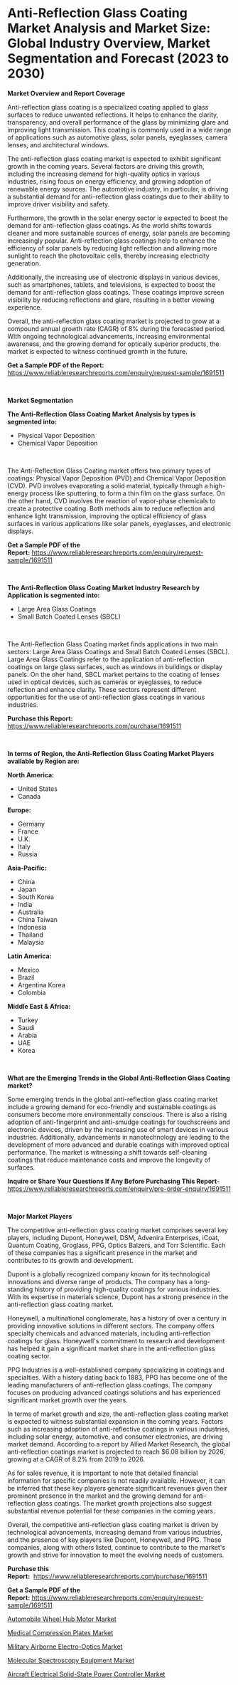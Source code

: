 <p><h1>Anti-Reflection Glass Coating Market Analysis and Market Size: Global Industry Overview, Market Segmentation and Forecast (2023 to 2030)</h1></p><p><strong>Market Overview and Report Coverage</strong></p>
<p><p>Anti-reflection glass coating is a specialized coating applied to glass surfaces to reduce unwanted reflections. It helps to enhance the clarity, transparency, and overall performance of the glass by minimizing glare and improving light transmission. This coating is commonly used in a wide range of applications such as automotive glass, solar panels, eyeglasses, camera lenses, and architectural windows.</p><p>The anti-reflection glass coating market is expected to exhibit significant growth in the coming years. Several factors are driving this growth, including the increasing demand for high-quality optics in various industries, rising focus on energy efficiency, and growing adoption of renewable energy sources. The automotive industry, in particular, is driving a substantial demand for anti-reflection glass coatings due to their ability to improve driver visibility and safety.</p><p>Furthermore, the growth in the solar energy sector is expected to boost the demand for anti-reflection glass coatings. As the world shifts towards cleaner and more sustainable sources of energy, solar panels are becoming increasingly popular. Anti-reflection glass coatings help to enhance the efficiency of solar panels by reducing light reflection and allowing more sunlight to reach the photovoltaic cells, thereby increasing electricity generation.</p><p>Additionally, the increasing use of electronic displays in various devices, such as smartphones, tablets, and televisions, is expected to boost the demand for anti-reflection glass coatings. These coatings improve screen visibility by reducing reflections and glare, resulting in a better viewing experience.</p><p>Overall, the anti-reflection glass coating market is projected to grow at a compound annual growth rate (CAGR) of 8% during the forecasted period. With ongoing technological advancements, increasing environmental awareness, and the growing demand for optically superior products, the market is expected to witness continued growth in the future.</p></p>
<p><strong>Get a Sample PDF of the Report:</strong> <a href="https://www.reliableresearchreports.com/enquiry/request-sample/1691511">https://www.reliableresearchreports.com/enquiry/request-sample/1691511</a></p>
<p>&nbsp;</p>
<p><strong>Market Segmentation</strong></p>
<p><strong>The Anti-Reflection Glass Coating Market Analysis by types is segmented into:</strong></p>
<p><ul><li>Physical Vapor Deposition</li><li>Chemical Vapor Deposition</li></ul></p>
<p>&nbsp;</p>
<p><p>The Anti-Reflection Glass Coating market offers two primary types of coatings: Physical Vapor Deposition (PVD) and Chemical Vapor Deposition (CVD). PVD involves evaporating a solid material, typically through a high-energy process like sputtering, to form a thin film on the glass surface. On the other hand, CVD involves the reaction of vapor-phase chemicals to create a protective coating. Both methods aim to reduce reflection and enhance light transmission, improving the optical efficiency of glass surfaces in various applications like solar panels, eyeglasses, and electronic displays.</p></p>
<p><strong>Get a Sample PDF of the Report:</strong>&nbsp;<a href="https://www.reliableresearchreports.com/enquiry/request-sample/1691511">https://www.reliableresearchreports.com/enquiry/request-sample/1691511</a></p>
<p>&nbsp;</p>
<p><strong>The Anti-Reflection Glass Coating Market Industry Research by Application is segmented into:</strong></p>
<p><ul><li>Large Area Glass Coatings</li><li>Small Batch Coated Lenses (SBCL)</li></ul></p>
<p>&nbsp;</p>
<p><p>The Anti-Reflection Glass Coating market finds applications in two main sectors: Large Area Glass Coatings and Small Batch Coated Lenses (SBCL). Large Area Glass Coatings refer to the application of anti-reflection coatings on large glass surfaces, such as windows in buildings or display panels. On the oher hand, SBCL market pertains to the coating of lenses used in optical devices, such as cameras or eyeglasses, to reduce reflection and enhance clarity. These sectors represent different opportunities for the use of anti-reflection glass coatings in various industries.</p></p>
<p><strong>Purchase this Report:</strong>&nbsp; <a href="https://www.reliableresearchreports.com/purchase/1691511">https://www.reliableresearchreports.com/purchase/1691511</a></p>
<p>&nbsp;</p>
<p><strong>In terms of Region, the Anti-Reflection Glass Coating Market Players available by Region are:</strong></p>
<p>
    <p> <strong> North America: </strong>
        <ul>
            <li>United States</li>
            <li>Canada</li>
        </ul>
        </p> 
    <p> <strong> Europe: </strong>
        <ul>
            <li>Germany</li>
            <li>France</li>
            <li>U.K.</li>
            <li>Italy</li>
            <li>Russia</li>
        </ul>
        </p> 
    <p> <strong> Asia-Pacific: </strong>
        <ul>
            <li>China</li>
            <li>Japan</li>
            <li>South Korea</li>
            <li>India</li>
            <li>Australia</li>
            <li>China Taiwan</li>
            <li>Indonesia</li>
            <li>Thailand</li>
            <li>Malaysia</li>
        </ul>
        </p> 
    <p> <strong> Latin America: </strong>
        <ul>
            <li>Mexico</li>
            <li>Brazil</li>
            <li>Argentina Korea</li>
            <li>Colombia</li>
        </ul>
        </p> 
    <p> <strong> Middle East & Africa: </strong>
        <ul>
            <li>Turkey</li>
            <li>Saudi</li>
            <li>Arabia</li>
            <li>UAE</li>
            <li>Korea</li>
        </ul>
    </p>
    </p>
<p>&nbsp;</p>
<p><strong>What are the Emerging Trends in the Global Anti-Reflection Glass Coating market?</strong></p>
<p><p>Some emerging trends in the global anti-reflection glass coating market include a growing demand for eco-friendly and sustainable coatings as consumers become more environmentally conscious. There is also a rising adoption of anti-fingerprint and anti-smudge coatings for touchscreens and electronic devices, driven by the increasing use of smart devices in various industries. Additionally, advancements in nanotechnology are leading to the development of more advanced and durable coatings with improved optical performance. The market is witnessing a shift towards self-cleaning coatings that reduce maintenance costs and improve the longevity of surfaces.</p></p>
<p><strong>Inquire or Share Your Questions If Any Before Purchasing This Report</strong>- <a href="https://www.reliableresearchreports.com/enquiry/pre-order-enquiry/1691511">https://www.reliableresearchreports.com/enquiry/pre-order-enquiry/1691511</a></p>
<p>&nbsp;</p>
<p><strong>Major Market Players</strong></p>
<p><p>The competitive anti-reflection glass coating market comprises several key players, including Dupont, Honeywell, DSM, Advenira Enterprises, iCoat, Quantum Coating, Groglass, PPG, Optics Balzers, and Torr Scientific. Each of these companies has a significant presence in the market and contributes to its growth and development.</p><p>Dupont is a globally recognized company known for its technological innovations and diverse range of products. The company has a long-standing history of providing high-quality coatings for various industries. With its expertise in materials science, Dupont has a strong presence in the anti-reflection glass coating market.</p><p>Honeywell, a multinational conglomerate, has a history of over a century in providing innovative solutions in different sectors. The company offers specialty chemicals and advanced materials, including anti-reflection coatings for glass. Honeywell's commitment to research and development has helped it gain a significant market share in the anti-reflection glass coating sector.</p><p>PPG Industries is a well-established company specializing in coatings and specialties. With a history dating back to 1883, PPG has become one of the leading manufacturers of anti-reflection glass coatings. The company focuses on producing advanced coatings solutions and has experienced significant market growth over the years.</p><p>In terms of market growth and size, the anti-reflection glass coating market is expected to witness substantial expansion in the coming years. Factors such as increasing adoption of anti-reflective coatings in various industries, including solar energy, automotive, and consumer electronics, are driving market demand. According to a report by Allied Market Research, the global anti-reflection coatings market is projected to reach $6.08 billion by 2026, growing at a CAGR of 8.2% from 2019 to 2026.</p><p>As for sales revenue, it is important to note that detailed financial information for specific companies is not readily available. However, it can be inferred that these key players generate significant revenues given their prominent presence in the market and the growing demand for anti-reflection glass coatings. The market growth projections also suggest substantial revenue potential for these companies in the coming years.</p><p>Overall, the competitive anti-reflection glass coating market is driven by technological advancements, increasing demand from various industries, and the presence of key players like Dupont, Honeywell, and PPG. These companies, along with others listed, continue to contribute to the market's growth and strive for innovation to meet the evolving needs of customers.</p></p>
<p><strong>Purchase this Report:</strong>&nbsp;&nbsp;<a href="https://www.reliableresearchreports.com/purchase/1691511">https://www.reliableresearchreports.com/purchase/1691511</a></p>
<p></p>
<p><strong>Get a Sample PDF of the Report:</strong>&nbsp;<a href="https://www.reliableresearchreports.com/enquiry/request-sample/1691511">https://www.reliableresearchreports.com/enquiry/request-sample/1691511</a></p>
<p><p><a href="https://www.linkedin.com/pulse/automobile-wheel-hub-motor-market-size-2023-2030-global/">Automobile Wheel Hub Motor Market</a></p><p><a href="https://www.linkedin.com/pulse/medical-compression-plates-market-insights-players-forecast/">Medical Compression Plates Market</a></p><p><a href="https://medium.com/@jerrodhilll68/military-airborne-electro-optics-market-the-key-to-successful-business-strategy-forecast-till-2030-d499735922c0">Military Airborne Electro-Optics Market</a></p><p><a href="https://www.linkedin.com/pulse/molecular-spectroscopy-equipment-market-research-report-provides/">Molecular Spectroscopy Equipment Market</a></p><p><a href="https://medium.com/@royalhoeger626/decoding-aircraft-electrical-solid-state-power-controller-market-metrics-market-share-trends-and-7713dfeb16ee">Aircraft Electrical Solid-State Power Controller Market</a></p></p>